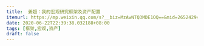 ```yaml
---
title:  姜超：我的宏观研究框架及资产配置
itemurl: https://mp.weixin.qq.com/s?__biz=MzAwNTQ3MDE1OQ==&mid=2652429491&idx=2&sn=6e01d6748da7e9752c3872d38fd3f853&chksm=80f05e13b787d7055325a2c9c6f623d07b535db605376167e816d9cdce4fa68b0e79687b303d#rd
date: 2020-06-22T22:39:38.032188+08:00
tags: [框架,宏观,资产]
draft: false
---
```

